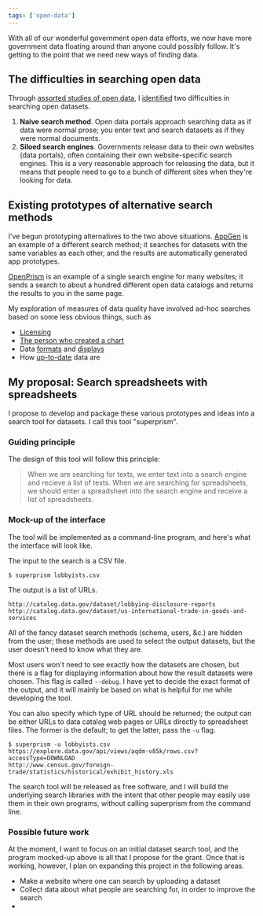 ```yaml
---
tags: ['open-data']
---
```

With all of our wonderful government open data efforts, we now have more
government data floating around than anyone could possibly follow. It's getting
to the point that we need new ways of finding data.

## The difficulties in searching open data
Through [assorted studies of open data](/open-data), I [identified](/!/openprism)
two difficulties in searching open datasets.

1. **Naive search method**.
    Open data portals approach searching data as if data were normal prose;
    you enter text and search datasets as if they were normal documents.
2. **Siloed search engines**.
    Governments release data to their own websites (data portals), often
    containing their own website-specific search engines. This is a very
    reasonable approach for releasing the data, but it means that people need
    to go to a bunch of different sites when they're looking for data.

## Existing prototypes of alternative search methods
I've begun prototyping alternatives to the two above situations.
[AppGen](http://www.appgen.me/) is an example of a different search method;
it searches for datasets with the same variables as each other,
and the results are automatically generated app prototypes.

[OpenPrism](http://openprism.thomaslevine.com) is an example of a single
search engine for many websites; it sends a search to about a hundred different
open data catalogs and returns the results to you in the same page.

My exploration of measures of data quality have involved ad-hoc searches
based on some less obvious things, such as

* [Licensing](/!/open-data-licensing)
* [The person who created a chart](/!/socrata-users)
* Data [formats](/!/socrata-formats) and [displays](/!/socrata-calendars)
* How [up-to-date](/!/data-updatedness) data are

## My proposal: Search spreadsheets with spreadsheets
I propose to develop and package these various prototypes and ideas into a
search tool for datasets. I call this tool "superprism".

### Guiding principle
The design of this tool will follow this principle:

> When we are searching for texts, we enter text into a search engine and
> recieve a list of texts. When we are searching for spreadsheets, we should
> enter a spreadsheet into the search engine and receive a list of spreadsheets.

### Mock-up of the interface
The tool will be implemented as a command-line program, and here's what the
interface will look like.

The input to the search is a CSV file.

    $ superprism lobbyists.csv

The output is a list of URLs.

    http://catalog.data.gov/dataset/lobbying-disclosure-reports
    http://catalog.data.gov/dataset/us-international-trade-in-goods-and-services

All of the fancy dataset search methods (schema, users, &c.) are hidden from
the user; these methods are used to select the output datasets, but the user
doesn't need to know what they are.

Most users won't need to see exactly how the datasets are chosen, but there is
a flag for displaying information about how the result datasets were chosen.
This flag is called `--debug`. I have yet to decide the exact format of the
output, and it will mainly be based on what is helpful for me while developing
the tool.

You can also specify which type of URL should be returned; the output can
be either URLs to data catalog web pages or URLs directly to spreadsheet files.
The former is the default; to get the latter, pass the `-u` flag.

    $ superprism -u lobbyists.csv
    https://explore.data.gov/api/views/aqdm-v85k/rows.csv?accessType=DOWNLOAD
    http://www.census.gov/foreign-trade/statistics/historical/exhibit_history.xls

The search tool will be released as free software, and I will build the
underlying search libraries with the intent that other people may easily use
them in their own programs, without calling superprism from the command line.

### Possible future work
At the moment, I want to focus on an initial dataset search tool, and the
program mocked-up above is all that I propose for the grant. Once that is
working, however, I plan on expanding this project in the following areas.

* Make a website where one can search by uploading a dataset
* Collect data about what people are searching for, in order to improve the search
* 
